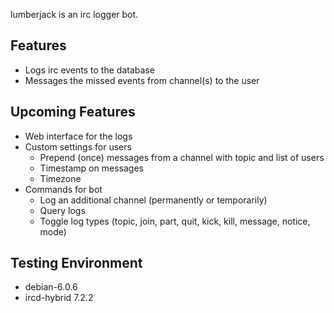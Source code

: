 lumberjack is an irc logger bot.

## Features

- Logs irc events to the database
- Messages the missed events from channel(s) to the user

## Upcoming Features

- Web interface for the logs
- Custom settings for users
  - Prepend (once) messages from a channel with topic and list of users
  - Timestamp on messages
  - Timezone
- Commands for bot
  - Log an additional channel (permanently or temporarily)
  - Query logs
  - Toggle log types (topic, join, part, quit, kick, kill, message, notice, mode)

## Testing Environment

- debian-6.0.6
- ircd-hybrid 7.2.2

